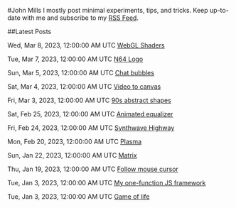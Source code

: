 #John Mills
I mostly post minimal experiments, tips, and tricks. Keep up-to-date with me and subscribe to my [RSS Feed](http://localhost:5000/dist/johnmills.rss).

##Latest Posts

Wed, Mar 8, 2023, 12:00:00 AM UTC
[WebGL Shaders](http://localhost:5000/dist/shaders/)

Tue, Mar 7, 2023, 12:00:00 AM UTC
[N64 Logo](http://localhost:5000/dist/n64/)

Sun, Mar 5, 2023, 12:00:00 AM UTC
[Chat bubbles](http://localhost:5000/dist/chat-bubbles/)

Sat, Mar 4, 2023, 12:00:00 AM UTC
[Video to canvas](http://localhost:5000/dist/canvas-video/)

Fri, Mar 3, 2023, 12:00:00 AM UTC
[90s abstract shapes](http://localhost:5000/dist/90s-shapes/)

Sat, Feb 25, 2023, 12:00:00 AM UTC
[Animated equalizer](http://localhost:5000/dist/equalizer/)

Fri, Feb 24, 2023, 12:00:00 AM UTC
[Synthwave Highway](http://localhost:5000/dist/synthwave-highway/)

Mon, Feb 20, 2023, 12:00:00 AM UTC
[Plasma](http://localhost:5000/dist/plasma/)

Sun, Jan 22, 2023, 12:00:00 AM UTC
[Matrix](http://localhost:5000/dist/matrix/)

Thu, Jan 19, 2023, 12:00:00 AM UTC
[Follow mouse cursor](http://localhost:5000/dist/cursor-follow/)

Tue, Jan 3, 2023, 12:00:00 AM UTC
[My one-function JS framework](http://localhost:5000/dist/create-node/)

Tue, Jan 3, 2023, 12:00:00 AM UTC
[Game of life](http://localhost:5000/dist/game-of-life/)
